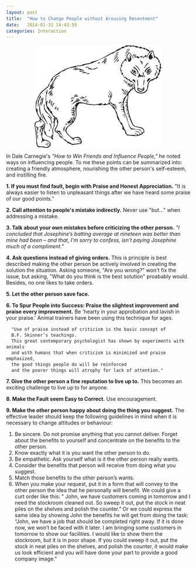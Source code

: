 ```yaml
---
layout: post
title:  "How to Change People without Arousing Resentment"
date:   2014-01-31 14:43:59
categories: Interaction
---
```


<img src="/assets/wolf.jpg" style="display: block; margin: auto;" width=""/>


In Dale Carnegie's *"How to Win Friends and Influence People,"* he noted ways on influencing people. To me these points can be summarized into: creating a friendly atmosphere, nourishing the other person's self-esteem, and instilling fire.



**1. If you must find fault, begin with Praise and Honest Appreciation.**  "It is always easier to listen to unpleasant things after we have heard some praise of our good points."

**2. Call attention to people's mistake indirectly.** Never use "but..." when addressing a mistake.

**3. Talk about your own mistakes before criticizing the other person.** *"I concluded that Josephine’s batting average at nineteen was better than mine had been – and that, I’m sorry to confess, isn’t paying Josephine much of a compliment."*


**4. Ask questions instead of giving orders.**  This is principle is best described making the other person be actively involved in creating the solution the situation.  Asking someone, "Are you wrong?" won't fix the issue, but asking, "What do you think is the best solution" proabably would.  Besides, no one likes to take orders.

**5. Let the other person save face.**

**6. To Spur People into Success: Praise the slightest improvement and praise every improvement.**  Be 'hearty in your approbation and lavish in your praise.'  Animal trainers have been using this technique for ages.  

      "Use of praise instead of criticism is the basic concept of 
      B.F. Skinner’s teachings. 
      This great contemporary psychologist has shown by experiments with animals 
      and with humans that when criticism is minimized and praise emphasized, 
      the good things people do will be reinforced 
      and the poorer things will atrophy for lack of attention."

**7. Give the other person a fine reputation to live up to.**  This becomes an exciting challenge to live up to for anyone.  


**8. Make the Fault seem Easy to Correct.**  Use encouragement.


**9.  Make the other person happy about doing the thing you suggest.**  The effective leader should keep the following guidelines in mind when it is necessary to change attitudes or behaviour:

1. Be sincere. Do not promise anything that you cannot deliver. Forget about the benefits to yourself and concentrate on the benefits to the other person.
2. Know exactly what it is you want the other person to do.
3. Be empathetic. Ask yourself what is it the other person really wants.
4. Consider the benefits that person will receive from doing what you suggest.
5. Match those benefits to the other person’s wants.
6. When you make your request, put it in a form that will convey to the other person the idea that he personally will benefit. We could give a curt order like this: " John, we have customers coming in tomorrow and I need the stockroom cleaned out. So sweep it out, put the stock in neat piles on the shelves and polish the counter.” Or we could express the same idea by showing John the benefits he will get from doing the task: “John, we have a job that should be completed right away. If it is done now, we won’t be faced with it later. I am bringing some customers in tomorrow to show our facilities. I would like to show them the stockroom, but it is in poor shape. If you could sweep it out, put the stock in neat piles on the shelves, and polish the counter, it would make us look efficient and you will have done your part to provide a good company image.”



